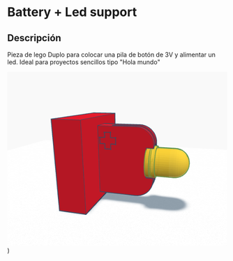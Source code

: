 # Battery + Led support

## Descripción

Pieza de lego Duplo para colocar una pila de botón de 3V y alimentar un led.
Ideal para proyectos sencillos tipo "Hola mundo"

![Battery support - model](https://github.com/javimostoles/Lego-arduino-components/blob/main/images/models/battery_support.png)
)


